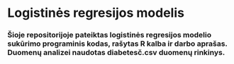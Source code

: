 # Logistinės regresijos modelis

### Šioje repositorijoje pateiktas logistinės regresijos modelio sukūrimo programinis kodas, rašytas R kalba ir darbo aprašas. Duomenų analizei naudotas diabetesč.csv duomenų rinkinys.

